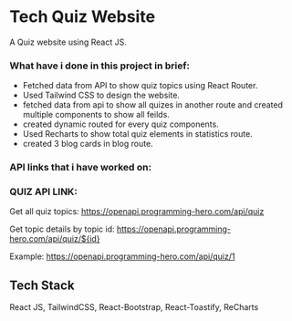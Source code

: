 
# Tech Quiz Website

A Quiz website using React JS.



### What have i done in this project in brief:

- Fetched data from API to show quiz topics using React Router.
- Used Tailwind CSS to design the website.
- fetched data from api to show all quizes in another route and created multiple components to show all feilds.
- created dynamic routed for every quiz components.
- Used Recharts to show total quiz elements in statistics route.
- created 3 blog cards in blog route.

### API links that i have worked on: 
### QUIZ API LINK:
Get all quiz topics: https://openapi.programming-hero.com/api/quiz

Get topic details by topic id: https://openapi.programming-hero.com/api/quiz/${id}

Example: https://openapi.programming-hero.com/api/quiz/1


## Tech Stack

React JS, TailwindCSS, React-Bootstrap, React-Toastify, ReCharts



